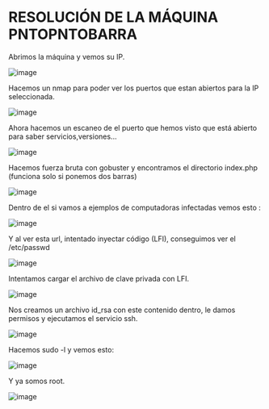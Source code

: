 # RESOLUCIÓN DE LA MÁQUINA PNTOPNTOBARRA

Abrimos la máquina y vemos su IP.

![image](https://github.com/user-attachments/assets/34ede5bb-fcbb-49ef-8280-9863d530bf8c)

Hacemos un nmap para poder ver los puertos que estan abiertos para la IP seleccionada.

![image](https://github.com/user-attachments/assets/b3fcb952-e7b4-4446-a5b3-96f9d98bcdda)

Ahora hacemos un escaneo de el puerto que hemos visto que está abierto para saber servicios,versiones...

![image](https://github.com/user-attachments/assets/081b176b-f60e-4bf4-bdc0-54feb160e8da)

Hacemos fuerza bruta con gobuster y encontramos el directorio index.php (funciona solo si ponemos dos barras)

![image](https://github.com/user-attachments/assets/f6b32ad4-df1e-44bf-830a-16e8c9b24776)

Dentro de el si vamos a ejemplos de computadoras infectadas vemos esto :

![image](https://github.com/user-attachments/assets/1a2f0583-f7bc-4f2f-a9ff-aa2804806148)

Y al ver esta url, intentado inyectar código (LFI), conseguimos ver el /etc/passwd

![image](https://github.com/user-attachments/assets/5a7f6462-d86b-4e97-ae8d-91542853b58e)

Intentamos cargar el archivo de clave privada con LFI.

![image](https://github.com/user-attachments/assets/759abc63-26a3-47b0-8c33-e1c9250b9404)

Nos creamos un archivo id_rsa con este contenido dentro, le damos permisos y ejecutamos el servicio ssh.

![image](https://github.com/user-attachments/assets/8d0e98e0-c86c-42d0-8c41-3e91478d4e69)

Hacemos sudo -l y vemos esto: 

![image](https://github.com/user-attachments/assets/6a32ea01-96a3-4419-ad44-1a14d62bcc7d)

Y ya somos root.

![image](https://github.com/user-attachments/assets/029d2e11-0b12-4909-8d73-2f1bc20af856)




